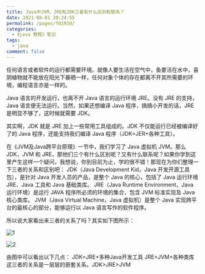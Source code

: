 ```yaml
---
title: Java中JVM、JRE和JDK三者有什么区别和联系？
date: 2021-06-01 20:24:55
permalink: /pages/fd193d/
categories:
  - 《java 教程》笔记
tags:
  - java
comment: false
---
```


任何语言或者软件的运行都需要环境。就像人要生活在空气中，鱼要活在水中，喜阴植物就不能放在阳光下暴晒一样，任何对象个体的存在都离不开其所需要的环境，编程语言亦是一样的。

Java 语言的开发运行，也离不开 Java 语言的运行环境 JRE。没有 JRE 的支持，Java 语言便无法运行。当然，如果还想编译 Java 程序，搞搞小开发的话，JRE 是明显不够了，这时候就需要 JDK。

其实啊，JDK 就是 JRE 加上一些常用工具组成的。JDK 不仅能运行已经被编译好了的 Java 程序，还能支持我们编译 Java 程序（JDK=JER+各种工具）。

在《JVM及Java跨平台原理》一节中，我们学习了 Java 虚拟机 JVM。那么 JDK，JVM 和 JRE，那他们三个有什么区别呢？又有什么联系呢？如果你学到这里产生这样一个疑问，我想说，你到目前为止，学的很不错！那现在为你们整理一下三者的关系和区别吧：
JDK（Java Development Kid，Java 开发开源工具包），是针对 Java 开发人员的产品，是整个 Java 的核心，包括了 Java 运行环境 JRE、Java 工具和 Java 基础类库。
JRE（Java Runtime Environment，Java 运行环境）是运行 JAVA 程序所必须的环境的集合，包含 JVM 标准实现及 Java 核心类库。
JVM（Java Virtual Machine，Java 虚拟机）是整个 Java 实现跨平台的最核心的部分，能够运行以 Java 语言写作的软件程序。

所以说大家看出来三者的关系了吗？其实如下图所示：

 ![1](https://cdn.jsdelivr.net/gh/xiaoyu-666/image_store/blog/5-1ZZ3131133G3.jpg)

 ![2](https://cdn.jsdelivr.net/gh/xiaoyu-666/image_store/blog/5-1ZZ3131223943.png)

由图中可以看出以下几点：
JDK=JRE+多种Java开发工具
JRE=JVM+各种类库
这三者的关系是一层层的嵌套关系。JDK>JRE>JVM
